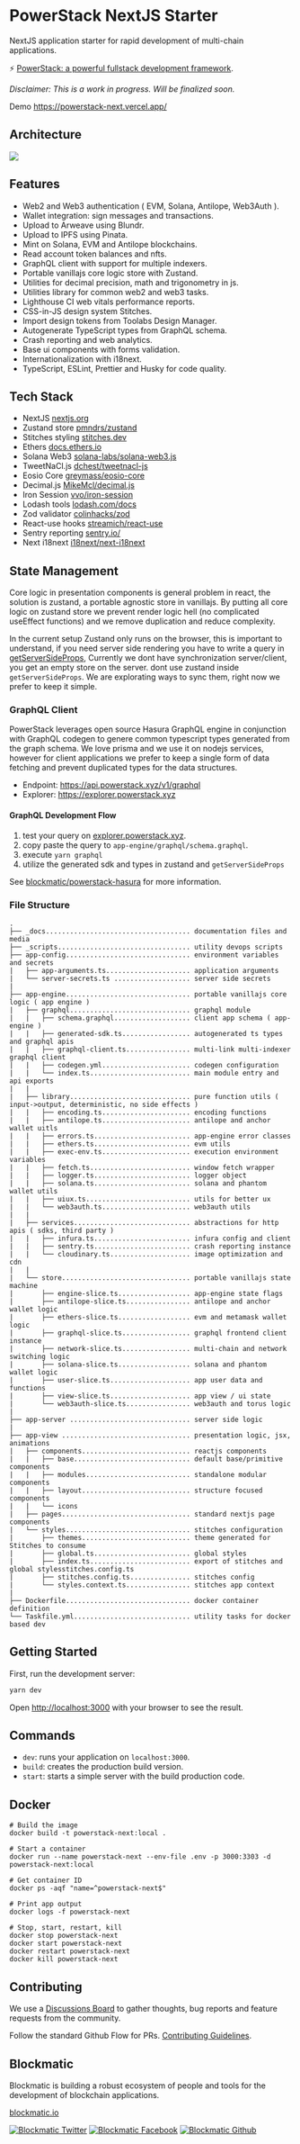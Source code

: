 # PowerStack NextJS Starter

NextJS application starter for rapid development of multi-chain applications.

⚡️ [PowerStack: a powerful fullstack development framework](https://powerstack.xyz).

_Disclaimer: This is a work in progress. Will be finalized soon._

Demo https://powerstack-next.vercel.app/

## Architecture

![](./_docs/mvvm-architecture.png)

## Features

- Web2 and Web3 authentication ( EVM, Solana, Antilope, Web3Auth ).
- Wallet integration: sign messages and transactions.
- Upload to Arweave using Blundr.
- Upload to IPFS using Pinata.
- Mint on Solana, EVM and Antilope blockchains.
- Read account token balances and nfts.
- GraphQL client with support for multiple indexers.
- Portable vanillajs core logic store with Zustand.
- Utilities for decimal precision, math and trigonometry in js.
- Utilities library for common web2 and web3 tasks.
- Lighthouse CI web vitals performance reports.
- CSS-in-JS design system Stitches.
- Import design tokens from Toolabs Design Manager.
- Autogenerate TypeScript types from GraphQL schema.
- Crash reporting and web analytics.
- Base ui components with forms validation.
- Internationalization with i18next.
- TypeScript, ESLint, Prettier and Husky for code quality.

## Tech Stack

- NextJS [nextjs.org](https://nextjs.org)
- Zustand store [pmndrs/zustand](https://github.com/pmndrs/zustand)
- Stitches styling [stitches.dev](https://stitches.dev)
- Ethers [docs.ethers.io](https://docs.ethers.io/v5)
- Solana Web3 [solana-labs/solana-web3.js](https://github.com/solana-labs/solana-web3.js)
- TweetNaCl.js [dchest/tweetnacl-js](https://github.com/dchest/tweetnacl-js)
- Eosio Core [greymass/eosio-core](https://github.com/greymass/eosio-core)
- Decimal.js [MikeMcl/decimal.js](https://github.com/MikeMcl/decimal.js)
- Iron Session [vvo/iron-session](https://github.com/vvo/iron-session)
- Lodash tools [lodash.com/docs](https://lodash.com/docs)
- Zod validator [colinhacks/zod](https://github.com/colinhacks/zod)
- React-use hooks [streamich/react-use](https://github.com/streamich/react-use)
- Sentry reporting [sentry.io/](https://sentry.io/)
- Next i18next [i18next/next-i18next](https://github.com/i18next/next-i18next)

## State Management

Core logic in presentation components is general problem in react, the solution is zustand, a portable agnostic store in vanillajs.
By putting all core logic on zustand store we prevent render logic hell (no complicated useEffect functions) and we remove duplication and reduce complexity.

In the current setup Zustand only runs on the browser, this is important to understand, if you need server side rendering you have to write a query in [getServerSideProps](https://nextjs.org/docs/basic-features/data-fetching/get-server-side-props), Currently we dont have synchronization server/client, you get an empty store on the server. dont use zustand inside `getServerSideProps`. We are explorating ways to sync them, right now we prefer to keep it simple.

### GraphQL Client

PowerStack leverages open source Hasura GraphQL engine in conjunction with GraphQL codegen to genere common typescript types generated from the graph schema. We love prisma and we use it on nodejs services, however for client applications we prefer to keep a single form of data fetching and prevent duplicated types for the data structures.

- Endpoint: https://api.powerstack.xyz/v1/graphql
- Explorer: https://explorer.powerstack.xyz

#### GraphQL Development Flow

1. test your query on [explorer.powerstack.xyz](https://explorer.powerstack.xyz).
2. copy paste the query to `app-engine/graphql/schema.graphql`.
3. execute `yarn graphql`
4. utilize the generated sdk and types in zustand and `getServerSideProps`

See [blockmatic/powerstack-hasura](https://github.com/blockmatic/powerstack-hasura) for more information.

### File Structure

```
.
├── _docs.................................... documentation files and media
├── _scripts................................. utility devops scripts
├── app-config............................... environment variables and secrets
|   ├── app-arguments.ts..................... application arguments
|   └── server-secrets.ts ................... server side secrets
|
├── app-engine............................... portable vanillajs core logic ( app engine )
|   ├── graphql.............................. graphql module
|   |   ├── schema.graphql................... client app schema ( app-engine )
|   |   ├── generated-sdk.ts................. autogenerated ts types and graphql apis
|   |   ├── graphql-client.ts................ multi-link multi-indexer graphql client
|   |   ├── codegen.yml...................... codegen configuration
|   |   └── index.ts......................... main module entry and api exports
|   |
|   ├── library.............................. pure function utils ( input->output, deterministic, no side effects )
|   |   ├── encoding.ts...................... encoding functions
|   |   ├── antilope.ts...................... antilope and anchor wallet uitls
|   |   ├── errors.ts........................ app-engine error classes
|   |   ├── ethers.ts........................ evm utils
|   |   ├── exec-env.ts...................... execution environment variables
|   |   ├── fetch.ts......................... window fetch wrapper
|   |   ├── logger.ts........................ logger object
|   |   ├── solana.ts........................ solana and phantom wallet utils
|   |   ├── uiux.ts.......................... utils for better ux
|   |   └── web3auth.ts...................... web3auth utils
|   |
|   ├── services............................. abstractions for http apis ( sdks, third party )
|   |   ├── infura.ts........................ infura config and client
|   |   ├── sentry.ts........................ crash reporting instance
|   |   └── cloudinary.ts.................... image optimization and cdn
|   |
|   └── store................................ portable vanillajs state machine
|       ├── engine-slice.ts.................. app-engine state flags
|       ├── antilope-slice.ts................ antilope and anchor wallet logic
|       ├── ethers-slice.ts.................. evm and metamask wallet logic
|       ├── graphql-slice.ts................. graphql frontend client instance
|       ├── network-slice.ts................. multi-chain and network switching logic
|       ├── solana-slice.ts.................. solana and phantom wallet logic
|       ├── user-slice.ts.................... app user data and functions
|       ├── view-slice.ts.................... app view / ui state
|       └── web3auth-slice.ts................ web3auth and torus logic
|
├── app-server .............................. server side logic
|
├── app-view ................................ presentation logic, jsx, animations
|   ├── components........................... reactjs components
|   |   ├── base............................. default base/primitive components
|   |   ├── modules.......................... standalone modular components
|   |   ├── layout........................... structure focused components
|   |   └── icons
|   ├── pages................................ standard nextjs page components
|   └── styles............................... stitches configuration
|       ├── themes........................... theme generated for Stitches to consume
|       ├── global.ts........................ global styles
|       ├── index.ts......................... export of stitches and global stylesstitches.config.ts
|       ├── stitches.config.ts............... stitches config
|       └── styles.context.ts................ stitches app context
|
├── Dockerfile............................... docker container definition
└── Taskfile.yml............................. utility tasks for docker based dev
```

## Getting Started

First, run the development server:

```bash
yarn dev
```

Open [http://localhost:3000](http://localhost:3000) with your browser to see the result.

## Commands

- `dev`: runs your application on `localhost:3000`.
- `build`: creates the production build version.
- `start`: starts a simple server with the build production code.

## Docker

```
# Build the image
docker build -t powerstack-next:local .

# Start a container
docker run --name powerstack-next --env-file .env -p 3000:3303 -d powerstack-next:local

# Get container ID
docker ps -aqf "name=^powerstack-next$"

# Print app output
docker logs -f powerstack-next

# Stop, start, restart, kill
docker stop powerstack-next
docker start powerstack-next
docker restart powerstack-next
docker kill powerstack-next
```

## Contributing

We use a [Discussions Board](https://github.com/blockmatic/powerstack-docs/discussions/1) to gather thoughts, bug reports and feature requests from the community.

Follow the standard Github Flow for PRs. [Contributing Guidelines](https://docs.powerstack.xyz/powerstack/other-resources/contributing-guidelines).

## Blockmatic

Blockmatic is building a robust ecosystem of people and tools for the development of blockchain applications.

[blockmatic.io](https://blockmatic.io)

<!-- Please don't remove this: Grab your social icons from https://github.com/carlsednaoui/gitsocial -->

<!-- display the social media buttons in your README -->

[![Blockmatic Twitter][1.1]][1]
[![Blockmatic Facebook][2.1]][2]
[![Blockmatic Github][3.1]][3]

<!-- links to social media icons -->
<!-- no need to change these -->

<!-- icons with padding -->

[1.1]: http://i.imgur.com/tXSoThF.png 'twitter icon with padding'
[2.1]: http://i.imgur.com/P3YfQoD.png 'facebook icon with padding'
[3.1]: http://i.imgur.com/0o48UoR.png 'github icon with padding'

<!-- icons without padding -->

[1.2]: http://i.imgur.com/wWzX9uB.png 'twitter icon without padding'
[2.2]: http://i.imgur.com/fep1WsG.png 'facebook icon without padding'
[3.2]: http://i.imgur.com/9I6NRUm.png 'github icon without padding'

<!-- links to your social media accounts -->
<!-- update these accordingly -->

[1]: http://www.twitter.com/blockmatic_io
[2]: http://fb.me/blockmatic.io
[3]: http://www.github.com/blockmatic

<!-- Please don't remove this: Grab your social icons from https://github.com/carlsednaoui/gitsocial -->
